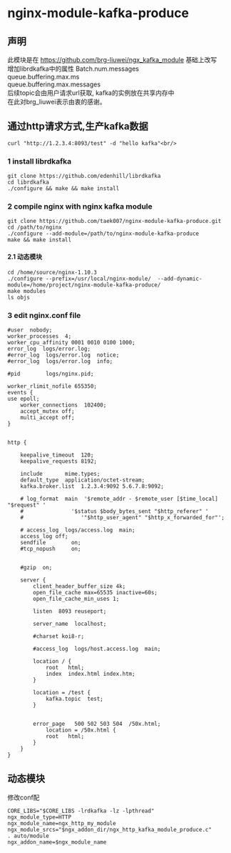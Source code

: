 # nginx-module-kafka-produce
## 声明

此模块是在 https://github.com/brg-liuwei/ngx_kafka_module 基础上改写<br/>
增加librdkafka中的属性 Batch.num.messages <br/>
queue.buffering.max.ms<br/>
queue.buffering.max.messages<br/>
后续topic会由用户请求url获取, kafka的实例放在共享内存中<br/>
在此对brg_liuwei表示由衷的感谢。<br/>

## 通过http请求方式,生产kafka数据<br/>
    curl "http://1.2.3.4:8093/test" -d "hello kafka"<br/>

### 1 install librdkafka

    git clone https://github.com/edenhill/librdkafka
    cd librdkafka
    ./configure && make && make install

### 2 compile nginx with nginx kafka module

    git clone https://github.com/taek007/nginx-module-kafka-produce.git
    cd /path/to/nginx
    ./configure --add-module=/path/to/nginx-module-kafka-produce
    make && make install
	
#### 2.1 动态模块
	
    cd /home/source/nginx-1.10.3
    ./configure --prefix=/usr/local/nginx-module/  --add-dynamic-module=/home/project/nginx-module-kafka-produce/
    make modules
    ls objs
	
### 3 edit nginx.conf file

    #user  nobody;
    worker_processes  4;
    worker_cpu_affinity 0001 0010 0100 1000;
    error_log  logs/error.log;
	#error_log  logs/error.log  notice;
	#error_log  logs/error.log  info;

	#pid        logs/nginx.pid;

	worker_rlimit_nofile 655350;
	events {
	use epoll;
	    worker_connections  102400;
	    accept_mutex off;
	    multi_accept off;
	}


	http {

		keepalive_timeout  120;
		keepalive_requests 8192; 

		include       mime.types;
		default_type  application/octet-stream;
		kafka.broker.list  1.2.3.4:9092 5.6.7.8:9092;

		# log_format  main  '$remote_addr - $remote_user [$time_local] "$request" '
		#               '$status $body_bytes_sent "$http_referer" '
		#                  '"$http_user_agent" "$http_x_forwarded_for"';

		# access_log  logs/access.log  main;
		access_log off;
		sendfile        on;
		#tcp_nopush     on;
  

		#gzip  on;

		server {
			client_header_buffer_size 4k;
			open_file_cache max=65535 inactive=60s;
			open_file_cache_min_uses 1;

			listen  8093 reuseport;

			server_name  localhost;

			#charset koi8-r;

			#access_log  logs/host.access.log  main;

			location / {
				root   html;
				index  index.html index.htm;
			}

			location = /test {
				kafka.topic  test;
			}


			error_page   500 502 503 504  /50x.html;
				location = /50x.html {
				root   html;
			}
		}
	}

## 动态模块
修改conf配
```
CORE_LIBS="$CORE_LIBS -lrdkafka -lz -lpthread"
ngx_module_type=HTTP
ngx_module_name=ngx_http_my_module
ngx_module_srcs="$ngx_addon_dir/ngx_http_kafka_module_produce.c"
. auto/module
ngx_addon_name=$ngx_module_name
